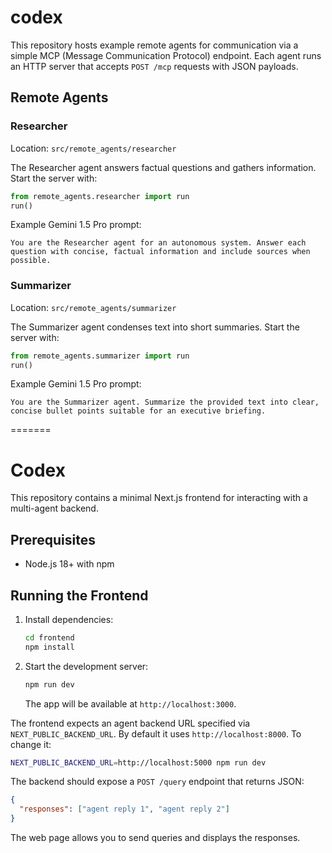 # codex

This repository hosts example remote agents for communication via a simple
MCP (Message Communication Protocol) endpoint. Each agent runs an HTTP server
that accepts `POST /mcp` requests with JSON payloads.

## Remote Agents

### Researcher
Location: `src/remote_agents/researcher`

The Researcher agent answers factual questions and gathers information.
Start the server with:

```python
from remote_agents.researcher import run
run()
```

Example Gemini 1.5 Pro prompt:

```
You are the Researcher agent for an autonomous system. Answer each
question with concise, factual information and include sources when
possible.
```

### Summarizer
Location: `src/remote_agents/summarizer`

The Summarizer agent condenses text into short summaries.
Start the server with:

```python
from remote_agents.summarizer import run
run()
```

Example Gemini 1.5 Pro prompt:

```
You are the Summarizer agent. Summarize the provided text into clear,
concise bullet points suitable for an executive briefing.
```
=======
# Codex

This repository contains a minimal Next.js frontend for interacting with a multi-agent backend.

## Prerequisites

- Node.js 18+ with npm

## Running the Frontend

1. Install dependencies:
   ```bash
   cd frontend
   npm install
   ```

2. Start the development server:
   ```bash
   npm run dev
   ```
   The app will be available at `http://localhost:3000`.

The frontend expects an agent backend URL specified via `NEXT_PUBLIC_BACKEND_URL`.
By default it uses `http://localhost:8000`. To change it:

```bash
NEXT_PUBLIC_BACKEND_URL=http://localhost:5000 npm run dev
```

The backend should expose a `POST /query` endpoint that returns JSON:

```json
{
  "responses": ["agent reply 1", "agent reply 2"]
}
```

The web page allows you to send queries and displays the responses.
